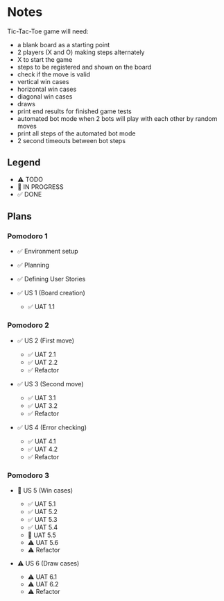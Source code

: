 # Notes
Tic-Tac-Toe game will need:
- a blank board as a starting point
- 2 players (X and O) making steps alternately
- X to start the game
- steps to be registered and shown on the board
- check if the move is valid 
- vertical win cases
- horizontal win cases
- diagonal win cases
- draws
- print end results for finished game tests
- automated bot mode when 2 bots will play with each other by random moves
- print all steps of the automated bot mode
- 2 second timeouts between bot steps

## Legend
- ⚠ TODO
- 🚧 IN PROGRESS
- ✅ DONE

## Plans
### Pomodoro 1
- ✅ Environment setup
- ✅ Planning
- ✅ Defining User Stories

- ✅ US 1 (Board creation)
  - ✅ UAT 1.1

### Pomodoro 2
- ✅ US 2 (First move)
  - ✅ UAT 2.1
  - ✅ UAT 2.2
  - ✅ Refactor

- ✅ US 3 (Second move)
  - ✅ UAT 3.1
  - ✅ UAT 3.2
  - ✅ Refactor

- ✅ US 4 (Error checking)
  - ✅ UAT 4.1
  - ✅ UAT 4.2
  - ✅ Refactor

### Pomodoro 3
- 🚧 US 5 (Win cases)
  - ✅ UAT 5.1
  - ✅ UAT 5.2
  - ✅ UAT 5.3
  - ✅ UAT 5.4
  - 🚧 UAT 5.5
  - ⚠ UAT 5.6
  - ⚠ Refactor

- ⚠ US 6 (Draw cases)
  - ⚠ UAT 6.1
  - ⚠ UAT 6.2
  - ⚠ Refactor

